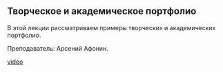 ## Творческое и академическое портфолио

В этой лекции рассматриваем примеры творческих и академических портфолио. 

Преподаватель: Арсений Афонин.

[video](https://player.softculture.cc/embed/PRT/PRT_41.9.11_L1-3_Creative_and_Academic_Portfolio)